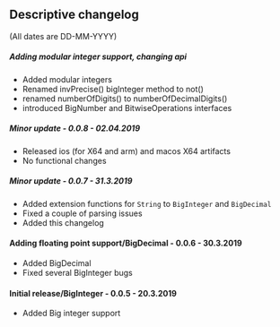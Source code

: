 ## Descriptive changelog
(All dates are DD-MM-YYYY)
##### Adding modular integer support, changing api
- Added modular integers
- Renamed invPrecise() bigInteger method to not()
- renamed numberOfDigits() to numberOfDecimalDigits()
- introduced BigNumber and BitwiseOperations interfaces 


##### Minor update - 0.0.8 - 02.04.2019
- Released ios (for X64 and arm) and macos X64 artifacts
- No functional changes


##### Minor update - 0.0.7 - 31.3.2019
- Added extension functions for `String` to `BigInteger` and `BigDecimal`
- Fixed a couple of parsing issues
- Added this changelog

#### Adding floating point support/BigDecimal - 0.0.6 - 30.3.2019
- Added BigDecimal
- Fixed several BigInteger bugs

#### Initial release/BigInteger - 0.0.5 - 20.3.2019
- Added Big integer support

